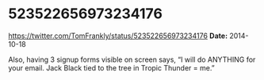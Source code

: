 # 523522656973234176
https://twitter.com/TomFrankly/status/523522656973234176
**Date:** 2014-10-18

Also, having 3 signup forms visible on screen says, “I will do ANYTHING for your email. Jack Black tied to the tree in Tropic Thunder = me.”
